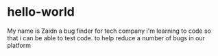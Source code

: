# hello-world
My name is Zaidn a bug finder for tech company i'm learning to code so that i can be able to test code.
to help reduce a number of bugs in our platform
